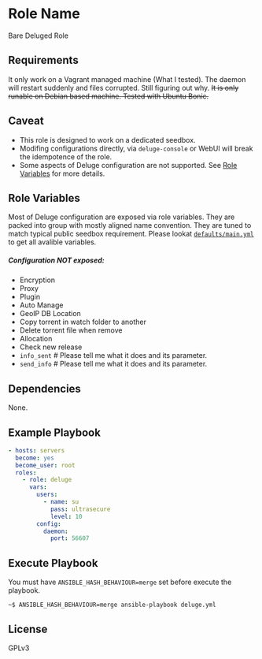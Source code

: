 Role Name
=========

Bare Deluged Role

Requirements
------------

It only work on a Vagrant managed machine (What I tested). The daemon will restart suddenly and files corrupted. Still figuring out why.
~~It is only runable on Debian based machine. Tested with Ubuntu Bonic.~~

Caveat
------

- This role is designed to work on a dedicated seedbox.
- Modifing configurations directly, via `deluge-console` or WebUI will break the idempotence of the role.
- Some aspects of Deluge configuration are not supported. See [Role Variables](#role-variables) for more details.

Role Variables
--------------

Most of Deluge configuration are exposed via role variables. They are packed into group with mostly aligned name convention. They are tuned to match typical public seedbox requirement. Please lookat [`defaults/main.yml`]() to get all avalible variables.

##### Configuration NOT exposed:
  - Encryption
  - Proxy
  - Plugin
  - Auto Manage
  - GeoIP DB Location
  - Copy torrent in watch folder to another
  - Delete torrent file when remove
  - Allocation
  - Check new release
  - `info_sent` # Please tell me what it does and its parameter.
  - `send_info` # Please tell me what it does and its parameter.

Dependencies
------------

None.

Example Playbook
----------------

```yml
- hosts: servers
  become: yes
  become_user: root
  roles:
    - role: deluge
      vars:
        users:
          - name: su
            pass: ultrasecure
            level: 10
        config:
          daemon:
            port: 56607
```

Execute Playbook
----------------

You must have `ANSIBLE_HASH_BEHAVIOUR=merge` set before execute the playbook.

```shell
~$ ANSIBLE_HASH_BEHAVIOUR=merge ansible-playbook deluge.yml
```

License
-------

GPLv3


